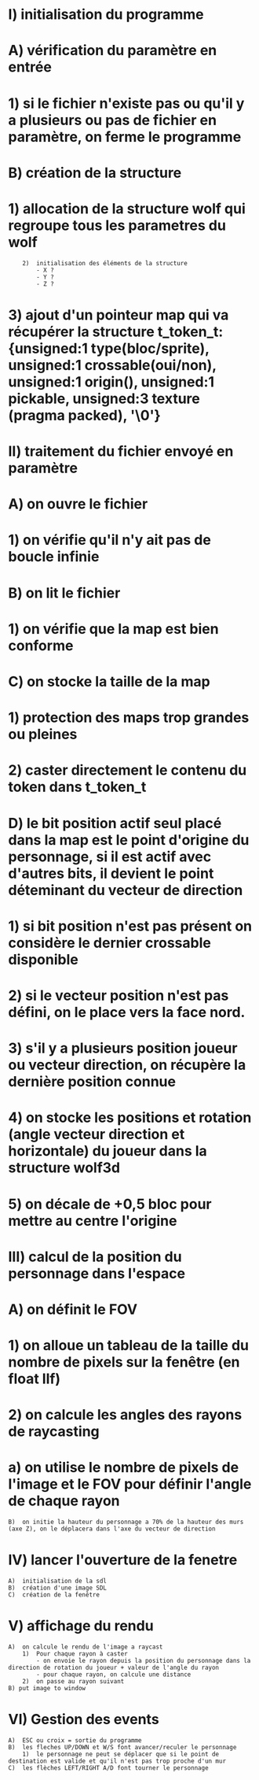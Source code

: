 # I)	initialisation du programme
#	A)	vérification du paramètre en entrée
#		1) si le fichier n'existe pas ou qu'il y a plusieurs ou pas de fichier en paramètre, on ferme le programme
#	B)	création de la structure
#		1)  allocation de la structure wolf qui regroupe tous les parametres du wolf
		2)  initialisation des éléments de la structure
			- X ?
			- Y ?
			- Z ?
#		3)  ajout d'un pointeur map qui va récupérer la structure t_token_t:{unsigned:1 type(bloc/sprite), unsigned:1 crossable(oui/non), unsigned:1 origin(), unsigned:1 pickable, unsigned:3 texture (pragma packed), '\0'}

# II)	traitement du fichier envoyé en paramètre
#	A)	on ouvre le fichier
#		1)	on vérifie qu'il n'y ait pas de boucle infinie
#	B)	on lit le fichier
#		1)	on vérifie que la map est bien conforme
#	C)	on stocke la taille de la map
#		1)	protection des maps trop grandes ou pleines
#		2)  caster directement le contenu du token dans t_token_t
#	D)	le bit position actif seul placé dans la map est le point d'origine du personnage, si il est actif avec d'autres bits, il devient le point déteminant du vecteur de direction
#		1)	si bit position n'est pas présent on considère le dernier crossable disponible
#		2)  si le vecteur position n'est pas défini, on le place vers la face nord.
#		3)	s'il y a plusieurs position joueur ou vecteur direction, on récupère la dernière position connue
#		4)	on stocke les positions et rotation (angle vecteur direction et horizontale) du joueur dans la structure wolf3d
#		5)  on décale de +0,5 bloc pour mettre au centre l'origine

# III)	calcul de la position du personnage dans l'espace
#	A)	on définit le FOV
#		1)  on alloue un tableau de la taille du nombre de pixels sur la fenêtre (en float llf)
#		2)  on calcule les angles des rayons de raycasting
#            a)  on utilise le nombre de pixels de l'image et le FOV pour définir l'angle de chaque rayon
	B)	on initie la hauteur du personnage a 70% de la hauteur des murs (axe Z), on le déplacera dans l'axe du vecteur de direction

# IV)	lancer l'ouverture de la fenetre
	A)	initialisation de la sdl
	B)	création d'une image SDL
	C)	création de la fenêtre

# V)	affichage du rendu
    A)	on calcule le rendu de l'image a raycast
		1)	Pour chaque rayon à caster
			- on envoie le rayon depuis la position du personnage dans la direction de rotation du joueur + valeur de l'angle du rayon
			- pour chaque rayon, on calcule une distance
		2)	on passe au rayon suivant
    B) put image to window

# VI)     Gestion des events
	A)	ESC ou croix = sortie du programme
	B)	les fleches UP/DOWN et W/S font avancer/reculer le personnage
        1)  le personnage ne peut se déplacer que si le point de destination est valide et qu'il n'est pas trop proche d'un mur
	C)	les flèches LEFT/RIGHT A/D font tourner le personnage
